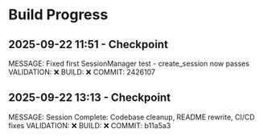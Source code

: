 # Build Progress


## 2025-09-22 11:51 - Checkpoint
MESSAGE: Fixed first SessionManager test - create_session now passes
VALIDATION: ❌
BUILD: ❌
COMMIT: 2426107

## 2025-09-22 13:13 - Checkpoint
MESSAGE: Session Complete: Codebase cleanup, README rewrite, CI/CD fixes
VALIDATION: ❌
BUILD: ❌
COMMIT: b11a5a3
